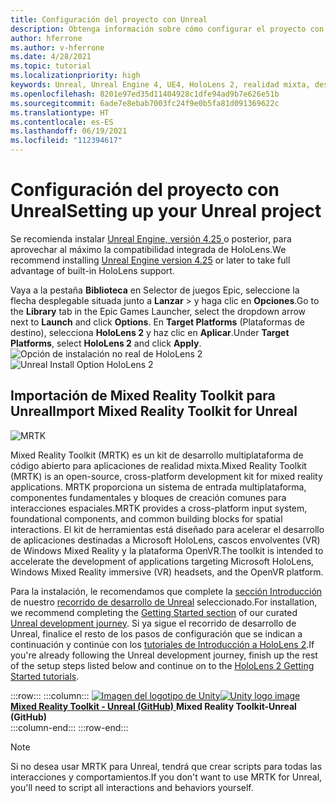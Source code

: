 ```yaml
---
title: Configuración del proyecto con Unreal
description: Obtenga información sobre cómo configurar el proyecto con la versión más reciente de Unreal Engine y Mixed Reality Feature Tool.
author: hferrone
ms.author: v-hferrone
ms.date: 4/28/2021
ms.topic: tutorial
ms.localizationpriority: high
keywords: Unreal, Unreal Engine 4, UE4, HoloLens 2, realidad mixta, desarrollo, características, nuevo proyecto, emulador, documentación, guías, hologramas, desarrollo de juegos, casco de realidad mixta, casco de windows mixed reality, casco de realidad virtual
ms.openlocfilehash: 8201e97ed35d11404928c1dfe94ad9b7e626e51b
ms.sourcegitcommit: 6ade7e8ebab7003fc24f9e0b5fa81d091369622c
ms.translationtype: HT
ms.contentlocale: es-ES
ms.lasthandoff: 06/19/2021
ms.locfileid: "112394617"
---
```

# <a name="setting-up-your-unreal-project"></a><span data-ttu-id="14ab9-104">Configuración del proyecto con Unreal</span><span class="sxs-lookup"><span data-stu-id="14ab9-104">Setting up your Unreal project</span></span>

<span data-ttu-id="14ab9-105">Se recomienda instalar [Unreal Engine, versión 4.25 ](https://docs.unrealengine.com//GettingStarted/Installation/index.html) o posterior, para aprovechar al máximo la compatibilidad integrada de HoloLens.</span><span class="sxs-lookup"><span data-stu-id="14ab9-105">We recommend installing [Unreal Engine version 4.25](https://docs.unrealengine.com//GettingStarted/Installation/index.html) or later to take full advantage of built-in HoloLens support.</span></span>

<span data-ttu-id="14ab9-106">Vaya a la pestaña **Biblioteca** en Selector de juegos Epic, seleccione la flecha desplegable situada junto a **Lanzar** > y haga clic en **Opciones**.</span><span class="sxs-lookup"><span data-stu-id="14ab9-106">Go to the **Library** tab in the Epic Games Launcher, select the dropdown arrow next to **Launch** and click **Options**.</span></span> <span data-ttu-id="14ab9-107">En **Target Platforms** (Plataformas de destino), selecciona **HoloLens 2** y haz clic en **Aplicar**.</span><span class="sxs-lookup"><span data-stu-id="14ab9-107">Under **Target Platforms**, select **HoloLens 2** and click **Apply**.</span></span>
<span data-ttu-id="14ab9-108">![Opción de instalación no real de HoloLens 2](../images/Unreal_Install_Option_HoloLens2.png)</span><span class="sxs-lookup"><span data-stu-id="14ab9-108">![Unreal Install Option HoloLens 2](../images/Unreal_Install_Option_HoloLens2.png)</span></span>

## <a name="import-mixed-reality-toolkit-for-unreal"></a><span data-ttu-id="14ab9-109">Importación de Mixed Reality Toolkit para Unreal</span><span class="sxs-lookup"><span data-stu-id="14ab9-109">Import Mixed Reality Toolkit for Unreal</span></span>

![MRTK](../../design/images/MRTK_UX_Hero.png)

<span data-ttu-id="14ab9-111">Mixed Reality Toolkit (MRTK) es un kit de desarrollo multiplataforma de código abierto para aplicaciones de realidad mixta.</span><span class="sxs-lookup"><span data-stu-id="14ab9-111">Mixed Reality Toolkit (MRTK) is an open-source, cross-platform development kit for mixed reality applications.</span></span> <span data-ttu-id="14ab9-112">MRTK proporciona un sistema de entrada multiplataforma, componentes fundamentales y bloques de creación comunes para interacciones espaciales.</span><span class="sxs-lookup"><span data-stu-id="14ab9-112">MRTK provides a cross-platform input system, foundational components, and common building blocks for spatial interactions.</span></span> <span data-ttu-id="14ab9-113">El kit de herramientas está diseñado para acelerar el desarrollo de aplicaciones destinadas a Microsoft HoloLens, cascos envolventes (VR) de Windows Mixed Reality y la plataforma OpenVR.</span><span class="sxs-lookup"><span data-stu-id="14ab9-113">The toolkit is intended to accelerate the development of applications targeting Microsoft HoloLens, Windows Mixed Reality immersive (VR) headsets, and the OpenVR platform.</span></span>

<span data-ttu-id="14ab9-114">Para la instalación, le recomendamos que complete la [sección Introducción](unreal-development-overview.md#1-getting-started) de nuestro [recorrido de desarrollo de Unreal](unreal-development-overview.md) seleccionado.</span><span class="sxs-lookup"><span data-stu-id="14ab9-114">For installation, we recommend completing the [Getting Started section](unreal-development-overview.md#1-getting-started) of our curated [Unreal development journey](unreal-development-overview.md).</span></span> <span data-ttu-id="14ab9-115">Si ya sigue el recorrido de desarrollo de Unreal, finalice el resto de los pasos de configuración que se indican a continuación y continúe con los [tutoriales de Introducción a HoloLens 2](tutorials/unreal-uxt-ch1.md).</span><span class="sxs-lookup"><span data-stu-id="14ab9-115">If you're already following the Unreal development journey, finish up the rest of the setup steps listed below and continue on to the [HoloLens 2 Getting Started tutorials](tutorials/unreal-uxt-ch1.md).</span></span>

:::row:::
    :::column:::
        <span data-ttu-id="14ab9-116"><a href="https://github.com/Microsoft/MixedRealityToolkit-Unreal" target="_blank">![Imagen del logotipo de Unity](../images/MRTK-Unreal-Banner.png)</span><span class="sxs-lookup"><span data-stu-id="14ab9-116"><a href="https://github.com/Microsoft/MixedRealityToolkit-Unreal" target="_blank">![Unity logo image](../images/MRTK-Unreal-Banner.png)</span></span><br><span data-ttu-id="14ab9-117">**Mixed Reality Toolkit - Unreal (GitHub)** </a></span><span class="sxs-lookup"><span data-stu-id="14ab9-117">**Mixed Reality Toolkit-Unreal (GitHub)**</a></span></span><br>
    :::column-end:::
:::row-end:::

> [!NOTE]
> <span data-ttu-id="14ab9-118">Si no desea usar MRTK para Unreal, tendrá que crear scripts para todas las interacciones y comportamientos.</span><span class="sxs-lookup"><span data-stu-id="14ab9-118">If you don't want to use MRTK for Unreal, you'll need to script all interactions and behaviors yourself.</span></span>